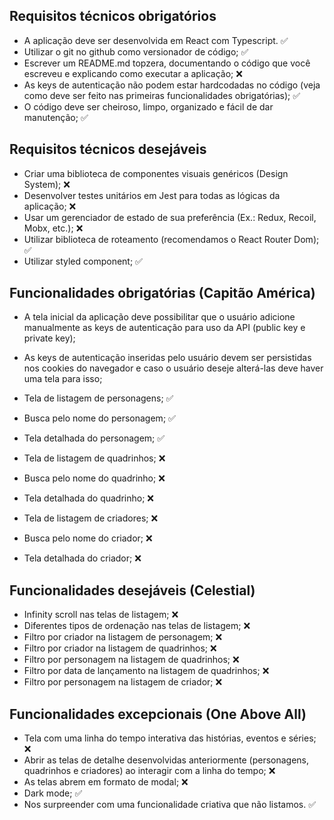 ## Requisitos técnicos obrigatórios

- A aplicação deve ser desenvolvida em React com Typescript. :white_check_mark:
- Utilizar o git no github como versionador de código; :white_check_mark:
- Escrever um README.md topzera, documentando o código que você escreveu e
explicando como executar a aplicação; :x:
- As keys de autenticação não podem estar hardcodadas no código (veja como deve
ser feito nas primeiras funcionalidades obrigatórias); :white_check_mark:
- O código deve ser cheiroso, limpo, organizado e fácil de dar manutenção; :white_check_mark:


## Requisitos técnicos desejáveis

- Criar uma biblioteca de componentes visuais genéricos (Design System); :x:
- Desenvolver testes unitários em Jest para todas as lógicas da aplicação; :x:
- Usar um gerenciador de estado de sua preferência (Ex.: Redux, Recoil, Mobx, etc.); :x:
- Utilizar biblioteca de roteamento (recomendamos o React Router Dom); :white_check_mark:
- Utilizar styled component; :white_check_mark:

## Funcionalidades obrigatórias (Capitão América)
- A tela inicial da aplicação deve possibilitar que o usuário adicione manualmente as
keys de autenticação para uso da API (public key e private key);
- As keys de autenticação inseridas pelo usuário devem ser persistidas nos cookies
do navegador e caso o usuário deseje alterá-las deve haver uma tela para isso;

- Tela de listagem de personagens; :white_check_mark:
- Busca pelo nome do personagem; :white_check_mark:
- Tela detalhada do personagem; :white_check_mark:
- Tela de listagem de quadrinhos; :x:
- Busca pelo nome do quadrinho; :x:
- Tela detalhada do quadrinho; :x:
- Tela de listagem de criadores; :x:
- Busca pelo nome do criador; :x:
- Tela detalhada do criador; :x:


## Funcionalidades desejáveis (Celestial)
- Infinity scroll nas telas de listagem; :x:
- Diferentes tipos de ordenação nas telas de listagem; :x:
- Filtro por criador na listagem de personagem; :x:
- Filtro por criador na listagem de quadrinhos; :x:
- Filtro por personagem na listagem de quadrinhos; :x:
- Filtro por data de lançamento na listagem de quadrinhos; :x:
- Filtro por personagem na listagem de criador; :x:

## Funcionalidades excepcionais (One Above All)
- Tela com uma linha do tempo interativa das histórias, eventos e séries; :x:
- Abrir as telas de detalhe desenvolvidas anteriormente (personagens, quadrinhos e
criadores) ao interagir com a linha do tempo; :x:
- As telas abrem em formato de modal; :x:
- Dark mode; :white_check_mark:
- Nos surpreender com uma funcionalidade criativa que não listamos. :white_check_mark: